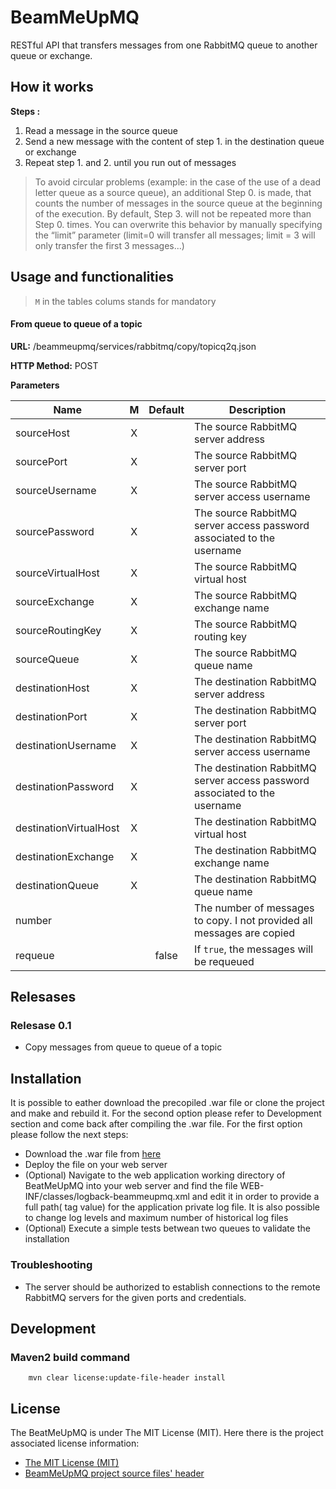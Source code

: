 BeamMeUpMQ
==========

RESTful API that transfers messages from one RabbitMQ queue to another queue or exchange.

## How it works

__Steps :__

1. Read a message in the source queue
2. Send a new message with the content of step 1. in the destination queue or exchange
3. Repeat step 1. and 2. until you run out of messages

> To avoid circular problems (example: in the case of the use of a dead letter queue as a source queue), an additional Step 0. is made, that counts the number of messages in the source queue at the beginning of the execution. By default, Step 3. will not be repeated more than Step 0. times. You can overwrite this behavior by manually specifying the “limit” parameter (limit=0 will transfer all messages; limit = 3 will only transfer the first 3 messages...)


## Usage and functionalities

>`M` in the tables colums stands for mandatory



#### From queue to queue of a topic

**URL:** /beammeupmq/services/rabbitmq/copy/topicq2q.json

**HTTP Method:** POST

**Parameters**

Name | M | Default | Description 
----------------------- |:---:|:-----:| ----------------------- 
sourceHost              | X |       | The source RabbitMQ server address 
sourcePort              | X |       | The source RabbitMQ server port 
sourceUsername          | X |       | The source RabbitMQ server access username 
sourcePassword          | X |       | The source RabbitMQ server access password associated to the username 
sourceVirtualHost       | X |       | The source RabbitMQ virtual host 
sourceExchange          | X |       | The source RabbitMQ exchange name 
sourceRoutingKey        | X |       | The source RabbitMQ routing key 
sourceQueue             | X |       | The source RabbitMQ queue name 
destinationHost         | X |       | The destination RabbitMQ server address 
destinationPort         | X |       | The destination RabbitMQ server port 
destinationUsername     | X |       | The destination RabbitMQ server access username 
destinationPassword     | X |       | The destination RabbitMQ server access password associated to the username 
destinationVirtualHost  | X |       | The destination RabbitMQ virtual host 
destinationExchange     | X |       | The destination RabbitMQ exchange name 
destinationQueue        | X |       | The destination RabbitMQ queue name 
number                  |   |       | The number of messages to copy. I not provided all messages are copied 
requeue                 |   | false | If `true`, the messages will be requeued 




## Relesases
### Relesase 0.1
- Copy messages from queue to queue of a topic

## Installation
It is possible to eather download the precopiled .war file or clone the project and make and rebuild it. For the second option please refer to Development section and come back after compiling the .war file. For the first option please follow the next steps:

- Download the .war file from [here](https://github.com/ArteGEIE/BeamMeUpMQ/blob/master/target/beammeupmq.war)
- Deploy the file on your web server
- (Optional) Navigate to the web application working directory of BeatMeUpMQ into your web server and find the file WEB-INF/classes/logback-beammeupmq.xml and edit it in order to provide a full path(<File> tag value) for the application private log file. It is also possible to change log levels and maximum number of historical log files
- (Optional) Execute a simple tests betwean two queues to validate the installation

### Troubleshooting
- The server should be authorized to establish connections to the remote RabbitMQ servers for the given ports and credentials. 


## Development

### Maven2 build command
		mvn clear license:update-file-header install

## License
The BeatMeUpMQ is under The MIT License (MIT). Here there is the project associated license information:

- [The MIT License (MIT)](https://github.com/ArteGEIE/BeamMeUpMQ/blob/master/license/arte_license/license.txt)
- [BeamMeUpMQ project source files' header](https://github.com/ArteGEIE/BeamMeUpMQ/blob/master/license/arte_license/header.txt)
